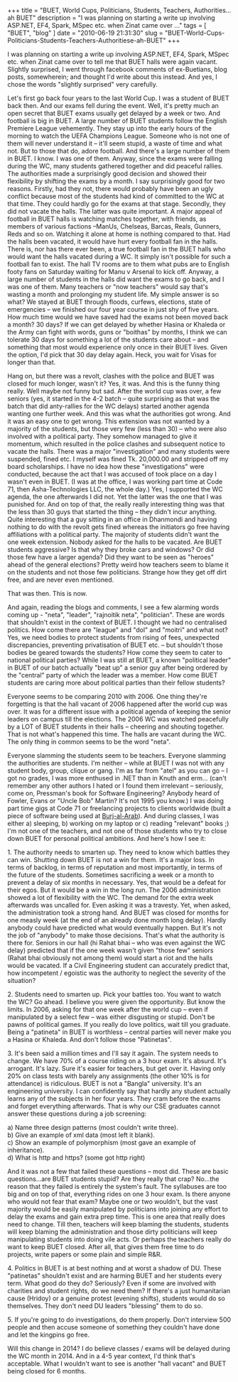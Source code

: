 
+++
title = "BUET, World Cups, Politicians, Students, Teachers, Authorities… ah BUET"
description = "I was planning on starting a write up involving ASP.NET, EF4, Spark, MSpec etc. when Zinat came over ..."
tags = [ "BUET", "blog" ]
date = "2010-06-19 21:31:30"
slug = "BUET-World-Cups-Politicians-Students-Teachers-Authoritiese-ah-BUET"
+++
<p>I was planning on starting a write up involving ASP.NET, EF4, Spark, MSpec etc. when Zinat came over to tell me that BUET halls were again vacant. Slightly surprised, I went through facebook comments of ex-Buetians, blog posts, somewherein; and thought I'd write about this instead. And yes, I chose the words &quot;slightly surprised&quot; very carefully.</p>  <p>Let's first go back four years to the last World Cup. I was a student of BUET back then. And our exams fell during the event. Well, it's pretty much an open secret that BUET exams usually get delayed by a week or two. And football is big in BUET. A large number of BUET students follow the English Premiere League vehemently. They stay up into the early hours of the morning to watch the UEFA Champions League. Someone who is not one of them will never understand it – it'll seem stupid, a waste of time and what not. But to those that do, adore football. And there's a large number of them in BUET. I know. I was one of them. Anyway, since the exams were falling during the WC, many students gathered together and did peaceful rallies. The authorities made a surprisingly good decision and showed their flexibility by shifting the exams by a month. I say surprisingly good for two reasons. Firstly, had they not, there would probably have been an ugly conflict because most of the students had kind of committed to the WC at that time. They could hardly go for the exams at that stage. Secondly, they did not vacate the halls. The latter was quite important. A major appeal of football in BUET halls is watching matches together, with friends, as members of various factions –ManUs, Chelseas, Barcas, Reals, Gunners, Reds and so on. Watching it alone at home is nothing compared to that. Had the halls been vacated, it would have hurt every football fan in the halls. There is, nor has there ever been, a true football fan in the BUET halls who would want the halls vacated during a WC. It simply isn't possible for such a football fan to exist. The hall TV rooms are to them what pubs are to English footy fans on Saturday waiting for Manu v Arsenal to kick off. Anyway, a large number of students in the halls did want the exams to go back, and I was one of them. Many teachers or &quot;now teachers&quot; would say that's wasting a month and prolonging my student life. My simple answer is so what? We stayed at BUET through floods, curfews, elections, state of emergencies – we finished our four year course in just shy of five years. How much time would we have saved had the exams not been moved back a month? 30 days? If we can get delayed by whether Hasina or Khaleda or the Army can fight with words, guns or &quot;boithas&quot; by months, I think we can tolerate 30 days for something a lot of the students care about – and something that most would experience only once in their BUET lives. Given the option, I'd pick that 30 day delay again. Heck, you wait for Visas for longer than that.</p>  <p>Hang on, but there was a revolt, clashes with the police and BUET was closed for much longer, wasn't it? Yes, it was. And this is the funny thing really. Well maybe not funny but sad. After the world cup was over, a few seniors (yes, it started in the 4-2 batch – quite surprising as that was the batch that did anty-rallies for the WC delays) started another agenda wanting one further week. And this was what the authorities got wrong. And it was an easy one to get wrong. This extension was not wanted by a majority of the students, but those very few (less than 30) – who were also involved with a political party. They somehow managed to give it momentum, which resulted in the police clashes and subsequent notice to vacate the halls. There was a major &quot;investigation&quot; and many students were suspended, fined etc. I myself was fined Tk. 20,000.00 and stripped off my board scholarships. I have no idea how these &quot;investigations&quot; were conducted, because the act that I was accused of took place on a day I wasn't even in BUET. (I was at the office, I was working part time at Code 71, then Asha-Technologies LLC, the whole day.) Yes, I supported the WC agenda, the one afterwards I did not. Yet the latter was the one that I was punished for. And on top of that, the really really interesting thing was that the less than 30 guys that started the thing – they didn't incur anything. Quite interesting that a guy sitting in an office in Dhanmondi and having nothing to do with the revolt gets fined whereas the initiators go free having affiliations with a political party. The majority of students didn't want the one week extension. Nobody asked for the halls to be vacated. Are BUET students aggressive? Is that why they broke cars and windows? Or did those few have a larger agenda? Did they want to be seen as &quot;heroes&quot; ahead of the general elections? Pretty weird how teachers seem to blame it on the students and not those few politicians. Strange how they get off dirt free, and are never even mentioned.</p>  <p>That was then. This is now.</p>  <p>And again, reading the blogs and comments, I see a few alarming words coming up - &quot;neta&quot;, &quot;leader&quot;, &quot;rajnoitik neta&quot;, &quot;politician&quot;. These are words that shouldn't exist in the context of BUET. I thought we had no centralised politics. How come there are &quot;league&quot; and &quot;dol&quot; and &quot;moitri&quot; and what not? Yes, we need bodies to protect students from rising of fees, unexpected discrepancies, preventing privatisation of BUET etc. – but shouldn't those bodies be geared towards the students? How come they seem to cater to national political parties? While I was still at BUET, a known &quot;political leader&quot; in BUET of our batch actually &quot;beat up&quot; a senior guy after being ordered by the &quot;central&quot; party of which the leader was a member. How come BUET students are caring more about political parties than their fellow students? </p>  <p>Everyone seems to be comparing 2010 with 2006. One thing they're forgetting is that the hall vacant of 2006 happened after the world cup was over. It was for a different issue with a political agenda of keeping the senior leaders on campus till the elections. The 2006 WC was watched peacefully by a LOT of BUET students in their halls – cheering and shouting together. That is not what's happened this time. The halls are vacant during the WC. The only thing in common seems to be the word &quot;neta&quot;.</p>  <p>Everyone slamming the students seem to be teachers. Everyone slamming the authorities are students. I'm neither – while at BUET I was not with any student body, group, clique or gang. I'm as far from &quot;atel&quot; as you can go – I got no grades, I was more enthused in .NET than in Knuth and erm… (can't remember any other authors I hated or I found them irrelevant – seriously, come on, Pressman's book for Software Engineering? Anybody heard of Fowler, Evans or &quot;Uncle Bob&quot; Martin? It's not 1995 you know.) I was doing part time gigs at Code 71 or freelancing projects to clients worldwide (built a piece of software being used at <a href="http://en.wikipedia.org/wiki/Burj_Al_Arab" target="_blank">Burj-al-Arab</a>). And during classes, I was either a) sleeping, b) working on my laptop or c) reading &quot;relevant&quot; books ;) I'm not one of the teachers, and not one of those students who try to close down BUET for personal political ambitions. And here's how I see it:</p>  <p>1. The authority needs to smarten up. They need to know which battles they can win. Shutting down BUET is not a win for them. It's a major loss. In terms of backlog, in terms of reputation and most importantly, in terms of the future of the students. Sometimes sacrificing a week or a month to prevent a delay of six months in necessary. Yes, that would be a defeat for their egos. But it would be a win in the long run. The 2006 administration showed a lot of flexibility with the WC. The demand for the extra week afterwards was uncalled for. Even asking it was a travesty. Yet, when asked, the administration took a strong hand. And BUET was closed for months for one measly week (at the end of an already done month long delay). Hardly anybody could have predicted what would eventually happen. But it's not the job of &quot;anybody&quot; to make those decisions. That's what the authority is there for. Seniors in our hall (hi Rahat bhai – who was even against the WC delay) predicted that if the one week wasn't given &quot;those few&quot; seniors (Rahat bhai obviously not among them) would start a riot and the halls would be vacated. If a Civil Engineering student can accurately predict that, how incompetent / egoistic was the authority to neglect the severity of the situation?</p>  <p>2. Students need to smarten up. Pick your battles too. You want to watch the WC? Go ahead. I believe you were given the opportunity. But know the limits. In 2006, asking for that one week after the world cup – even if manipulated by a select few – was either disgusting or stupid. Don't be pawns of political games. If you really do love politics, wait till you graduate. Being a &quot;patineta&quot; in BUET is worthless – central parties will never make you a Hasina or Khaleda. And don't follow those &quot;Patinetas&quot;.</p>  <p>3. It's been said a million times and I'll say it again. The system needs to change. We have 70% of a course riding on a 3 hour exam. It's absurd. It's arrogant. It's lazy. Sure it's easier for teachers, but get over it. Having only 20% on class tests with barely any assignments (the other 10% is for attendance) is ridiculous. BUET is not a &quot;Bangla&quot; university. It's an engineering university. I can confidently say that hardly any student actually learns any of the subjects in her four years. They cram before the exams and forget everything afterwards. That is why our CSE graduates cannot answer these questions during a job screening:</p>  <p>a) Name three design patterns (most couldn't write three).   <br />b) Give an example of xml data (most left it blank).    <br />c) Show an example of polymorphism (most gave an example of inheritance).    <br />d) What is http and https? (some got http right)</p>  <p>And it was not a few that failed these questions – most did. These are basic questions…are BUET students stupid? Are they really that crap? No…the reason that they failed is entirely the system's fault. The syllabuses are too big and on top of that, everything rides on one 3 hour exam. Is there anyone who would not fear that exam? Maybe one or two wouldn't, but the vast majority would be easily manipulated by politicians into joining any effort to delay the exams and gain extra prep time. This is one area that really does need to change. Till then, teachers will keep blaming the students, students will keep blaming the administration and those dirty politicians will keep manipulating students into doing vile acts. Or perhaps the teachers really do want to keep BUET closed. After all, that gives them free time to do projects, write papers or some plain and simple R&amp;R.</p>  <p>4. Politics in BUET is at best nothing and at worst a shadow of DU. These &quot;patinetas&quot; shouldn't exist and are harming BUET and her students every term. What good do they do? Seriously? Even if some are involved with charities and student rights, do we need them? If there's a just humanitarian cause (Hridoy) or a genuine protest (evening shifts), students would do so themselves. They don't need DU leaders &quot;blessing&quot; them to do so.</p>  <p>5. If you're going to do investigations, do them properly. Don't interview 500 people and then accuse someone of something they couldn't have done and let the kingpins go free.</p>  <p>Will this change in 2014? I do believe classes / exams will be delayed during the WC month in 2014. And in a 4-5 year context, I'd think that's acceptable. What I wouldn't want to see is another &quot;hall vacant&quot; and BUET being closed for 6 months.</p>
        